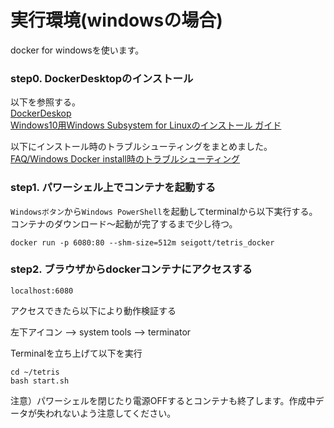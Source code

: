 # 実行環境(windowsの場合)
docker for windowsを使います。<br>

### step0. DockerDesktopのインストール 

以下を参照する。<br>
[DockerDeskop](https://docs.docker.com/docker-for-windows/install) <br>
[Windows10用Windows Subsystem for Linuxのインストール ガイド](https://docs.microsoft.com/ja-jp/windows/wsl/install-win10)

以下にインストール時のトラブルシューティングをまとめました。<br>
[FAQ/Windows Docker install時のトラブルシューティング](https://github.com/seigot/tetris/blob/master/doc/files/FAQ.md#windows-docker-install%E6%99%82%E3%81%AE%E3%83%88%E3%83%A9%E3%83%96%E3%83%AB%E3%82%B7%E3%83%A5%E3%83%BC%E3%83%86%E3%82%A3%E3%83%B3%E3%82%B0)

### step1. パワーシェル上でコンテナを起動する<br>

`Windowsボタン`から`Windows PowerShell`を起動してterminalから以下実行する。<br>
コンテナのダウンロード〜起動が完了するまで少し待つ。<br>

```
docker run -p 6080:80 --shm-size=512m seigott/tetris_docker
```

### step2. ブラウザからdockerコンテナにアクセスする

```
localhost:6080
```

アクセスできたら以下により動作検証する

左下アイコン --> system tools --> terminator

Terminalを立ち上げて以下を実行

```
cd ~/tetris
bash start.sh
```

注意）パワーシェルを閉じたり電源OFFするとコンテナも終了します。作成中データが失われないよう注意してください。
